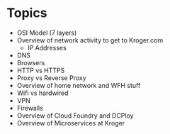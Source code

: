 # Topics

* OSI Model (7 layers)
* Overview of network activity to get to Kroger.com
  * IP Addresses
 * DNS
 * Browsers
 * HTTP vs HTTPS
 * Proxy vs Reverse Proxy
* Overview of home network and WFH stuff
 * Wifi vs hardwired
 * VPN
 * Firewalls
* Overview of Cloud Foundry and DCPloy
* Overview of Microservices at Kroger
